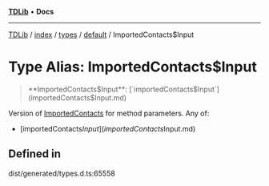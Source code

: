 [**TDLib**](../../../../../../README.md) • **Docs**

***

[TDLib](../../../../../../modules.md) / [index](../../../../../README.md) / [types](../../../README.md) / [default](../README.md) / ImportedContacts$Input

# Type Alias: ImportedContacts$Input

> **ImportedContacts$Input**: [`importedContacts$Input`](importedContacts$Input.md)

Version of [ImportedContacts](ImportedContacts-1.md) for method parameters.
Any of:
- [importedContacts$Input](importedContacts$Input.md)

## Defined in

dist/generated/types.d.ts:65558
